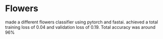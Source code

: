 # Flowers
made a different flowers classifier using pytorch and fastai. achieved a total training loss of 0.04 and validation loss of 0.19. Total accuracy was around 96%
